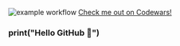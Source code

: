 ![example workflow](https://www.codewars.com/users/fremen432/badges/large)
[Check me out on Codewars!](https://www.codewars.com/users/fremen432)
### print("Hello GitHub 👋")
